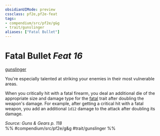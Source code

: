 ```yaml
---
obsidianUIMode: preview
cssclass: pf2e,pf2e-feat
tags:
- compendium/src/pf2e/g&g
- trait/gunslinger
aliases: ["Fatal Bullet"]
---
```

# Fatal Bullet  *Feat 16*  
[gunslinger](Reference/Rules/Traits/gunslinger-g-g.md "Gunslinger Class Trait")  


You're especially talented at striking your enemies in their most vulnerable areas.

When you critically hit with a fatal firearm, you deal an additional die of the appropriate size and damage type for the [fatal](fatal.md "Fatal Weapon Trait") trait after doubling the weapon's damage. For example, after getting a critical hit with a fatal <d12> weapon, you add an additional `1d12` damage to the attack after doubling its damage.

*Source: Guns & Gears p. 118*  
%% #compendium/src/pf2e/g&g #trait/gunslinger %%